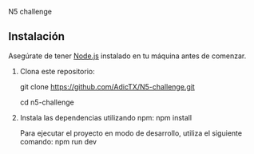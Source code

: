 N5 challenge
## Instalación

Asegúrate de tener [Node.js](https://nodejs.org/) instalado en tu máquina antes de comenzar.

1. Clona este repositorio:

   git clone https://github.com/AdicTX/N5-challenge.git

   cd n5-challenge

 2. Instala las dependencias utilizando npm:
    npm install

    Para ejecutar el proyecto en modo de desarrollo, utiliza el siguiente comando:
    npm run dev
